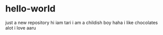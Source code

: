 # hello-world
just a new repository
hi iam tari i am a childish boy haha i like chocolates alot
i love aaru 
